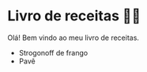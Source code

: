 # Livro de receitas :man_cook:

Olá! Bem vindo ao meu livro de receitas. 

- Strogonoff de frango
- Pavê

